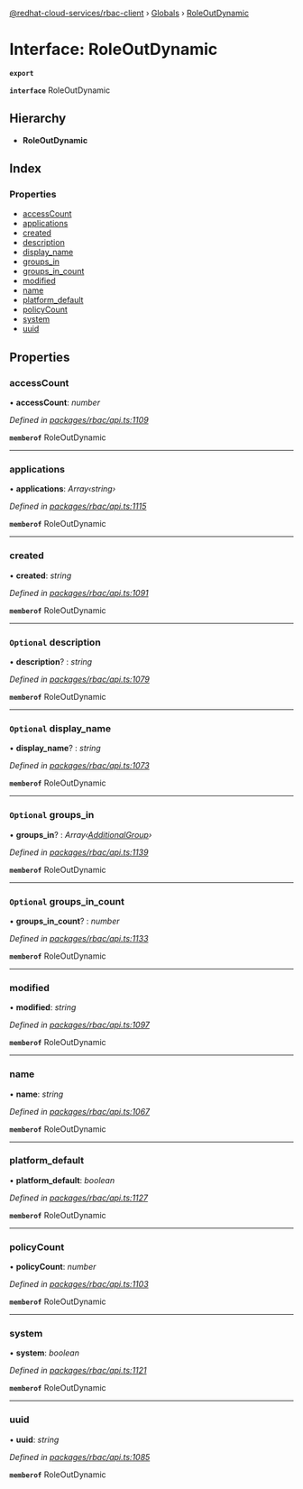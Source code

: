 [@redhat-cloud-services/rbac-client](../README.md) › [Globals](../globals.md) › [RoleOutDynamic](roleoutdynamic.md)

# Interface: RoleOutDynamic

**`export`** 

**`interface`** RoleOutDynamic

## Hierarchy

* **RoleOutDynamic**

## Index

### Properties

* [accessCount](roleoutdynamic.md#accesscount)
* [applications](roleoutdynamic.md#applications)
* [created](roleoutdynamic.md#created)
* [description](roleoutdynamic.md#optional-description)
* [display_name](roleoutdynamic.md#optional-display_name)
* [groups_in](roleoutdynamic.md#optional-groups_in)
* [groups_in_count](roleoutdynamic.md#optional-groups_in_count)
* [modified](roleoutdynamic.md#modified)
* [name](roleoutdynamic.md#name)
* [platform_default](roleoutdynamic.md#platform_default)
* [policyCount](roleoutdynamic.md#policycount)
* [system](roleoutdynamic.md#system)
* [uuid](roleoutdynamic.md#uuid)

## Properties

###  accessCount

• **accessCount**: *number*

*Defined in [packages/rbac/api.ts:1109](https://github.com/leSamo/javascript-clients/blob/master/packages/rbac/api.ts#L1109)*

**`memberof`** RoleOutDynamic

___

###  applications

• **applications**: *Array‹string›*

*Defined in [packages/rbac/api.ts:1115](https://github.com/leSamo/javascript-clients/blob/master/packages/rbac/api.ts#L1115)*

**`memberof`** RoleOutDynamic

___

###  created

• **created**: *string*

*Defined in [packages/rbac/api.ts:1091](https://github.com/leSamo/javascript-clients/blob/master/packages/rbac/api.ts#L1091)*

**`memberof`** RoleOutDynamic

___

### `Optional` description

• **description**? : *string*

*Defined in [packages/rbac/api.ts:1079](https://github.com/leSamo/javascript-clients/blob/master/packages/rbac/api.ts#L1079)*

**`memberof`** RoleOutDynamic

___

### `Optional` display_name

• **display_name**? : *string*

*Defined in [packages/rbac/api.ts:1073](https://github.com/leSamo/javascript-clients/blob/master/packages/rbac/api.ts#L1073)*

**`memberof`** RoleOutDynamic

___

### `Optional` groups_in

• **groups_in**? : *Array‹[AdditionalGroup](additionalgroup.md)›*

*Defined in [packages/rbac/api.ts:1139](https://github.com/leSamo/javascript-clients/blob/master/packages/rbac/api.ts#L1139)*

**`memberof`** RoleOutDynamic

___

### `Optional` groups_in_count

• **groups_in_count**? : *number*

*Defined in [packages/rbac/api.ts:1133](https://github.com/leSamo/javascript-clients/blob/master/packages/rbac/api.ts#L1133)*

**`memberof`** RoleOutDynamic

___

###  modified

• **modified**: *string*

*Defined in [packages/rbac/api.ts:1097](https://github.com/leSamo/javascript-clients/blob/master/packages/rbac/api.ts#L1097)*

**`memberof`** RoleOutDynamic

___

###  name

• **name**: *string*

*Defined in [packages/rbac/api.ts:1067](https://github.com/leSamo/javascript-clients/blob/master/packages/rbac/api.ts#L1067)*

**`memberof`** RoleOutDynamic

___

###  platform_default

• **platform_default**: *boolean*

*Defined in [packages/rbac/api.ts:1127](https://github.com/leSamo/javascript-clients/blob/master/packages/rbac/api.ts#L1127)*

**`memberof`** RoleOutDynamic

___

###  policyCount

• **policyCount**: *number*

*Defined in [packages/rbac/api.ts:1103](https://github.com/leSamo/javascript-clients/blob/master/packages/rbac/api.ts#L1103)*

**`memberof`** RoleOutDynamic

___

###  system

• **system**: *boolean*

*Defined in [packages/rbac/api.ts:1121](https://github.com/leSamo/javascript-clients/blob/master/packages/rbac/api.ts#L1121)*

**`memberof`** RoleOutDynamic

___

###  uuid

• **uuid**: *string*

*Defined in [packages/rbac/api.ts:1085](https://github.com/leSamo/javascript-clients/blob/master/packages/rbac/api.ts#L1085)*

**`memberof`** RoleOutDynamic
